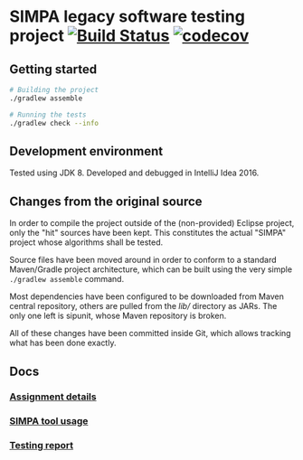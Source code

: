 # SIMPA legacy software testing project [![Build Status](https://travis-ci.org/Vince300/SIMPA.svg?branch=master)](https://travis-ci.org/Vince300/SIMPA) [![codecov](https://codecov.io/gh/Vince300/SIMPA/branch/master/graph/badge.svg)](https://codecov.io/gh/Vince300/SIMPA)

## Getting started

```bash
# Building the project
./gradlew assemble

# Running the tests
./gradlew check --info
```

## Development environment

Tested using JDK 8. Developed and debugged in IntelliJ Idea 2016.

## Changes from the original source

In order to compile the project outside of the (non-provided) Eclipse project, only the "hit" sources have been kept.
This constitutes the actual "SIMPA" project whose algorithms shall be tested.

Source files have been moved around in order to conform to a standard Maven/Gradle project architecture, which can be
built using the very simple `./gradlew assemble` command.

Most dependencies have been configured to be downloaded from Maven central repository, others are pulled from the *lib/*
directory as JARs. The only one left is sipunit, whose Maven repository is broken.

All of these changes have been committed inside Git, which allows tracking what has been done exactly.

## Docs

### [Assignment details](docs/ASSIGNMENT.md)

### [SIMPA tool usage](docs/SIMPA_USAGE.md)

### [Testing report](docs/TESTING_REPORT.md)
